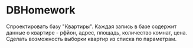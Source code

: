 # DBHomework
Спроектировать базу "Квартиры". Каждая запись в базе содержит данные о квартире - рфйон, адрес, площадь, количество комнат, цена. 
Сделать возможность выборки квартир из списка по параметрам. 
